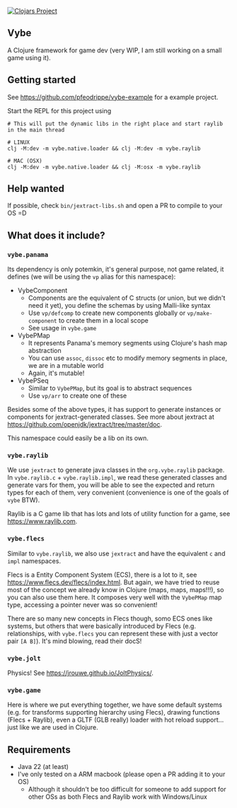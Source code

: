 [![Clojars Project](https://img.shields.io/clojars/v/io.github.pfeodrippe/vybe.svg)](https://clojars.org/io.github.pfeodrippe/vybe)

## Vybe

A Clojure framework for game dev (very WIP, I am still working on a small game
using it).

## Getting started

See <https://github.com/pfeodrippe/vybe-example> for a example project.

Start the REPL for this project using

``` shell
# This will put the dynamic libs in the right place and start raylib in the main thread

# LINUX
clj -M:dev -m vybe.native.loader && clj -M:dev -m vybe.raylib

# MAC (OSX)
clj -M:dev -m vybe.native.loader && clj -M:osx -m vybe.raylib
```

## Help wanted

If possible, check `bin/jextract-libs.sh` and open a PR to compile to your OS =D

## What does it include?

### `vybe.panama`

Its dependency is only potemkin, it's general purpose, not game related, it
defines (we will be using the `vp` alias for this namespace):

- VybeComponent
  - Components are the equivalent of C structs (or union, but we didn't need it yet),
    you define the schemas by using Malli-like syntax
  - Use `vp/defcomp` to create new components globally or `vp/make-component` to create
    them in a local scope
  - See usage in `vybe.game`
- VybePMap
  - It represents Panama's memory segments using Clojure's hash map abstraction
  - You can use `assoc`, `dissoc` etc to modify memory segments in place, we are in a mutable world
  - Again, it's mutable!
- VybePSeq
  - Similar to `VybePMap`, but its goal is to abstract sequences
  - Use `vp/arr` to create one of these

Besides some of the above types, it has support to generate instances or components
for jextract-generated classes. See more about jextract at <https://github.com/openjdk/jextract/tree/master/doc>.

This namespace could easily be a lib on its own.

### `vybe.raylib`

We use `jextract` to generate java classes in the `org.vybe.raylib` package. In
`vybe.raylib.c` + `vybe.raylib.impl`, we read these generated classes and generate
vars for them, you will be able to see the expected and return types for each of
them, very convenient (convenience is one of the goals of `vybe` BTW).

Raylib is a C game lib that has lots and lots of utility function for a game, see
<https://www.raylib.com>.

### `vybe.flecs`

Similar to `vybe.raylib`, we also use `jextract` and have the equivalent `c` and
`impl` namespaces.

Flecs is a Entity Component System (ECS), there is a lot to it, see
<https://www.flecs.dev/flecs/index.html>. But again, we have tried to reuse
most of the concept we already know in Clojure (maps, maps, maps!!!), so you can
also use them here. It composes very well with the `VybePMap` map type, accessing
a pointer never was so convenient!

There are so many new concepts in Flecs though, somo ECS ones like systems, but others
that were basically introduced by Flecs (e.g. relationships, with `vybe.flecs` you
can represent these with just a vector pair `[A B]`). It's mind blowing, read their
docS!

### `vybe.jolt`

Physics! See <https://jrouwe.github.io/JoltPhysics/>.

### `vybe.game`

Here is where we put everything together, we have some default systems (e.g. for
transforms supporting hierarchy using Flecs), drawing functions (Flecs + Raylib),
even a GLTF (GLB really) loader with hot reload support... just like we are used
in Clojure.

## Requirements

- Java 22 (at least)
- I've only tested on a ARM macbook (please open a PR adding it to your OS)
  - Although it shouldn't be too difficult for someone to add support for other OSs
    as both Flecs and Raylib work with Windows/Linux
